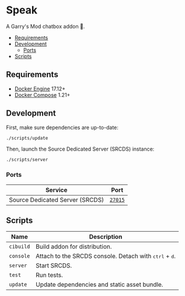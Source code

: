 # Speak

A Garry's Mod chatbox addon 💬.

- [Requirements](#requirements)
- [Development](#development)
  - [Ports](#ports)
- [Scripts](#scripts)

## Requirements

- [Docker Engine](https://docs.docker.com/install/) 17.12+
- [Docker Compose](https://docs.docker.com/compose/install/) 1.21+

## Development

First, make sure dependencies are up-to-date:

```bash
./scripts/update
```

Then, launch the Source Dedicated Server (SRCDS) instance:

```bash
./scripts/server
```

### Ports

| Service                         | Port                                       |
|---------------------------------|--------------------------------------------|
| Source Dedicated Server (SRCDS) | [`27015`](steam://connect/localhost:27015) |

## Scripts

| Name      | Description                                                              |
|-----------|--------------------------------------------------------------------------|
| `cibuild` | Build addon for distribution.                                            |
| `console` | Attach to the SRCDS console. Detach with <kbd>ctrl</kbd> + <kbd>d</kbd>. |
| `server`  | Start SRCDS.                                                             |
| `test`    | Run tests.                                                               |
| `update`  | Update dependencies and static asset bundle.                             |
